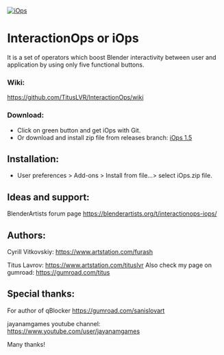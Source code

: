 <a href="https://imgur.com/bUoowcQ"><img src="https://i.imgur.com/bUoowcQ.png" title="iOps" /></a>

# InteractionOps or iOps
  It is a set of operators which boost Blender interactivity between user and application by using only five functional buttons. 
### Wiki:
https://github.com/TitusLVR/InteractionOps/wiki
### Download:
   * Click on green button and get iOps with Git. 
   * Or download and install zip file from releases branch: [iOps 1.5](https://github.com/TitusLVR/InteractionOps/blob/releases/iOps_1.5.zip?raw=true)

## Installation:
- User preferences > Add-ons > Install from file…> select iOps.zip file.

## Ideas and support:
BlenderArtists forum page 
https://blenderartists.org/t/interactionops-iops/

## Authors:
Cyrill Vitkovskiy:
https://www.artstation.com/furash

Titus Lavrov:
https://www.artstation.com/tituslvr
Also check my page on gumroad: 
https://gumroad.com/titus

## Special thanks:
For author of qBlocker
https://gumroad.com/sanislovart

jayanamgames youtube channel:
https://www.youtube.com/user/jayanamgames

Many thanks!


